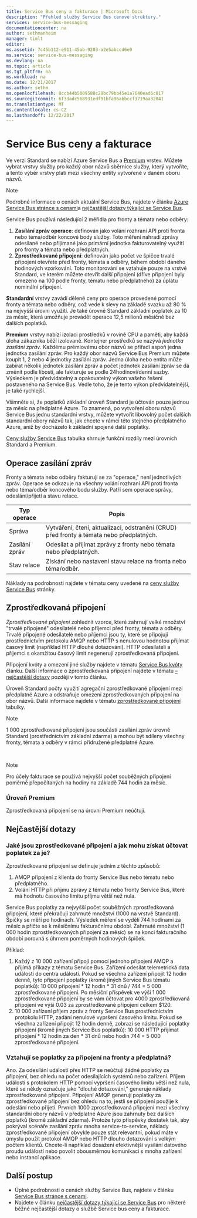 ```yaml
---
title: Service Bus ceny a fakturace | Microsoft Docs
description: "Přehled služby Service Bus cenové struktury."
services: service-bus-messaging
documentationcenter: na
author: sethmanheim
manager: timlt
editor: 
ms.assetid: 7c45b112-e911-45ab-9203-a2e5abccd6e0
ms.service: service-bus-messaging
ms.devlang: na
ms.topic: article
ms.tgt_pltfrm: na
ms.workload: na
ms.date: 12/21/2017
ms.author: sethm
ms.openlocfilehash: 8ccb44b5009588c28bc79bb45e1a7640ead6c817
ms.sourcegitcommit: 6f33adc568931edf91bfa96abbccf3719aa32041
ms.translationtype: MT
ms.contentlocale: cs-CZ
ms.lasthandoff: 12/22/2017
---
```

# <a name="service-bus-pricing-and-billing"></a>Service Bus ceny a fakturace

Ve verzi Standard se nabízí Azure Service Bus a [Premium](service-bus-premium-messaging.md) vrstev. Můžete vybrat vrstvy služby pro každý obor názvů sběrnice služby, který vytvoříte, a tento výběr vrstvy platí mezi všechny entity vytvořené v daném oboru názvů.

> [!NOTE]
> Podrobné informace o cenách aktuální Service Bus, najdete v článku [Azure Service Bus stránce s cenami](https://azure.microsoft.com/pricing/details/service-bus/)a [nejčastější dotazy týkající se Service Bus](service-bus-faq.md#pricing).
>
>

Service Bus používá následující 2 měřidla pro fronty a témata nebo odběry:

1. **Zasílání zpráv operace**: definován jako volání rozhraní API proti fronta nebo téma/odběr koncové body služby. Toto měření nahradí zprávy odesílané nebo přijímané jako primární jednotka fakturovatelný využití pro fronty a témata nebo předplatných.
2. **Zprostředkované připojení**: definován jako počet ve špičce trvalé připojení otevřete před fronty, témata a odběry, během období daného hodinových vzorkování. Toto monitorování se vztahuje pouze na vrstvě Standard, ve kterém můžete otevřít další připojení (dříve připojení byly omezeno na 100 podle fronty, tématu nebo předplatného) za úplatu nominální připojení.

**Standardní** vrstvy zavádí dělené ceny pro operace provedené pomocí fronty a témata nebo odběry, což vede k slevy na základě svazku až 80 % na nejvyšší úrovni využití. Je také úrovně Standard základní poplatek za 10 za měsíc, která umožňuje provádět operace 12,5 milionů měsíčně bez dalších poplatků.

**Premium** vrstvy nabízí izolaci prostředků v rovině CPU a paměti, aby každá úloha zákazníka běží izolovaně. Kontejner prostředků se nazývá *jednotka zasílání zpráv*. Každému prémiovému obor názvů se přiřadí aspoň jedna jednotka zasílání zpráv. Pro každý obor názvů Service Bus Premium můžete koupit 1, 2 nebo 4 jednotky zasílání zpráv. Jedna úloha nebo entita může zabírat několik jednotek zasílání zpráv a počet jednotek zasílání zpráv se dá změnit podle libosti, ale fakturuje se podle 24hodinoví/denní sazby. Výsledkem je předvídatelný a opakovatelný výkon vašeho řešení postaveného na Service Bus. Vedle toho, že je tento výkon předvídatelnější, je také rychlejší.

Všimněte si, že poplatků základní úroveň Standard je účtován pouze jednou za měsíc na předplatné Azure. To znamená, po vytvoření oboru názvů Service Bus jednu standardní vrstvy, můžete vytvořit libovolný počet dalších standardní obory názvů tak, jak chcete v rámci této stejného předplatného Azure, aniž by docházelo k základní spojené další poplatky.

[Ceny služby Service Bus](https://azure.microsoft.com/pricing/details/service-bus/) tabulka shrnuje funkční rozdíly mezi úrovních Standard a Premium.

## <a name="messaging-operations"></a>Operace zasílání zpráv

Fronty a témata nebo odběry fakturují se za "operace," není jednotlivých zpráv. Operace se odkazuje na všechny volání rozhraní API proti fronta nebo téma/odběr koncového bodu služby. Patří sem operace správy, odeslání/přijetí a stavu relace.

| Typ operace | Popis |
| --- | --- |
| Správa |Vytváření, čtení, aktualizaci, odstranění (CRUD) před fronty a témata nebo předplatných. |
| Zasílání zpráv |Odesílat a přijímat zprávy z fronty nebo témata nebo předplatných. |
| Stav relace |Získání nebo nastavení stavu relace na fronta nebo téma/odběr. |

Náklady na podrobnosti najdete v tématu ceny uvedené na [ceny služby Service Bus](https://azure.microsoft.com/pricing/details/service-bus/) stránky.

## <a name="brokered-connections"></a>Zprostředkovaná připojení

*Zprostředkované připojení* zohlednit vzorce, které zahrnují velké množství "trvalé připojené" odesílatelé nebo příjemci před fronty, témata a odběry. Trvalé připojené odesílatelé nebo příjemci jsou ty, které se připojují prostřednictvím protokolu AMQP nebo HTTP s nenulovou hodnotou přijímat časový limit (například HTTP dlouhé dotazování). HTTP odesílateli a příjemci s okamžitou časový limit negenerují zprostředkovaná připojení.

Připojení kvóty a omezení jiné služby najdete v tématu [Service Bus kvóty](service-bus-quotas.md) článku. Další informace o zprostředkovaná připojení najdete v tématu [– nejčastější dotazy](#faq) později v tomto článku.

Úroveň Standard počty využití agregační zprostředkované připojení mezi předplatné Azure a odstraňuje omezení zprostředkovaných připojení na obor názvů. Další informace najdete v tématu [zprostředkované připojení](https://azure.microsoft.com/pricing/details/service-bus/) tabulky.

> [!NOTE]
> 1 000 zprostředkované připojení jsou součástí zasílání zpráv úrovně Standard (prostřednictvím základní zdarma) a mohou být sdíleny všechny fronty, témata a odběry v rámci přidružené předplatné Azure.
>
>

<br />

> [!NOTE]
> Pro účely fakturace se používá nejvyšší počet souběžných připojení poměrně přepočítaných na hodiny na základě 744 hodin za měsíc.
>
>

### <a name="premium-tier"></a>Úroveň Premium

Zprostředkovaná připojení se na úrovni Premium neúčtují.

## <a name="faq"></a>Nejčastější dotazy

### <a name="what-are-brokered-connections-and-how-do-i-get-charged-for-them"></a>Jaké jsou zprostředkované připojení a jak mohu získat účtovat poplatek za je?

Zprostředkované připojení se definuje jedním z těchto způsobů:

1. AMQP připojení z klienta do fronty Service Bus nebo tématu nebo předplatného.
2. Volání HTTP při příjmu zprávy z tématu nebo fronty Service Bus, které má hodnotu časového limitu příjmu větší než nula.

Service Bus poplatky za nejvyšší počet souběžných zprostředkovaná připojení, které překračují zahrnuté množství (1000 na vrstvě Standard). Špičky se měří po hodinách. Výsledek měření se vydělí 744 hodinami za měsíc a přičte se k měsíčnímu fakturačnímu období. Zahrnuté množství (1 000 hodin zprostředkovaných připojení za měsíc) se na konci fakturačního období porovná s úhrnem poměrných hodinových špiček.

Příklad:

1. Každý z 10 000 zařízení připojí pomocí jednoho připojení AMQP a přijímá příkazy z tématu Service Bus. Zařízení odesílat telemetrická data události do centra událostí. Pokud se všechna zařízení připojit 12 hodin denně, tyto připojení poplatky (kromě jiných Service Bus tématu poplatků): 10 000 připojení * 12 hodin * 31 dnů / 744 = 5 000 zprostředkované připojení. Po měsíční příspěvek ve výši 1 000 zprostředkované připojení by se vám účtovat pro 4000 zprostředkovaná připojení ve výši 0.03 za zprostředkované připojení celkem $120.
2. 10 000 zařízení příjem zpráv z fronty Service Bus prostřednictvím protokolu HTTP, zadání nenulové vypršení časového limitu. Pokud se všechna zařízení připojit 12 hodin denně, zobrazí se následující poplatky připojení (kromě jiných Service Bus poplatků): 10 000 HTTP přijímat připojení * 12 hodin za den * 31 dnů nebo hodin 744 = 5 000 zprostředkované připojení.

### <a name="do-brokered-connection-charges-apply-to-queues-and-topicssubscriptions"></a>Vztahují se poplatky za připojení na fronty a předplatná?

Ano. Za odesílání událostí přes HTTP se neúčtují žádné poplatky za připojení, bez ohledu na počet odesílajících systémů nebo zařízení. Příjem událostí s protokolem HTTP pomocí vypršení časového limitu větší než nula, které se někdy označuje jako "dlouhé dotazování," generuje náklady zprostředkované připojení. Připojení AMQP generují poplatky za zprostředkované připojení bez ohledu na to, jestli se připojení použije k odeslání nebo přijetí. Prvních 1000 zprostředkovaná připojení mezi všechny standardní obory názvů v předplatné Azure jsou zahrnuty bez dalších poplatků (kromě základní zdarma). Protože tyto příspěvky dostatek tak, aby pokrýval scénáře zasílání zpráv mnoha service-to-service, náklady zprostředkované připojení obvykle pouze stát relevantní, pokud máte v úmyslu použít protokol AMQP nebo HTTP dlouho dotazování s velkým počtem klientů. Chcete-li například dosažení efektivnější vysílání datového proudu událostí nebo povolit obousměrnou komunikaci s mnoha zařízení nebo instancí aplikace.

## <a name="next-steps"></a>Další postup

* Úplné podrobnosti o cenách služby Service Bus, najdete v článku [Service Bus stránce s cenami](https://azure.microsoft.com/pricing/details/service-bus/).
* Najdete v článku [nejčastější dotazy týkající se Service Bus](service-bus-faq.md#pricing) pro některé běžné nejčastější dotazy o službě Service bus ceny a fakturace.

[Azure portal]: https://portal.azure.com
